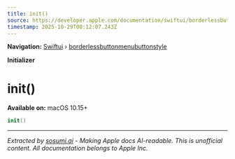 ```yaml
---
title: init()
source: https://developer.apple.com/documentation/swiftui/borderlessbuttonmenubuttonstyle/init()
timestamp: 2025-10-29T00:12:07.243Z
---
```


**Navigation:** [Swiftui](/documentation/swiftui) › [borderlessbuttonmenubuttonstyle](/documentation/swiftui/borderlessbuttonmenubuttonstyle)

**Initializer**

# init()

**Available on:** macOS 10.15+

```swift
init()
```

---

*Extracted by [sosumi.ai](https://sosumi.ai) - Making Apple docs AI-readable.*
*This is unofficial content. All documentation belongs to Apple Inc.*
